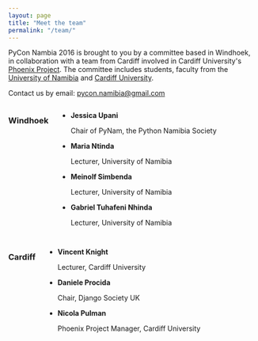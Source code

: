 ```yaml
---
layout: page
title: "Meet the team"
permalink: "/team/"
---
```

PyCon Nambia 2016 is brought to you by a committee based in Windhoek, in collaboration with a team
from Cardiff involved in Cardiff University's [Phoenix
Project](http://www.cardiff.ac.uk/phoenix-project). The committee includes students, faculty from
the [University of Namibia](http://www.unam.na/) and [Cardiff
University](http://www.cardiff.ac.uk/).

Contact us by email: [pycon.namibia@gmail.com](mailto:pycon.namibia@gmail.com)

<div class="row">
  <div class="large-6 columns">
    <h3>Windhoek</h3>
    <ul>
      <li>
        <strong>Jessica Upani</strong>
        <p>Chair of PyNam, the Python Namibia Society</p>
      </li>
      <li>
        <strong>Maria Ntinda</strong>
        <p>Lecturer, University of Namibia</p>
      </li>
      <li>
        <strong>Meinolf Simbenda</strong>
        <p>Lecturer, University of Namibia</p>
      </li>
      <li>
        <strong>Gabriel Tuhafeni Nhinda</strong>
        <p>Lecturer, University of Namibia</p>
      </li>
    </ul>
  </div>
  <div class="large-6 columns">
    <h3>Cardiff</h3>
    <ul>
      <li>
        <strong>Vincent Knight</strong>
        <p>Lecturer, Cardiff University</p>
      </li>
      <li>
        <strong>Daniele Procida</strong>
        <p>Chair, Django Society UK</p>
      </li>
      <li>
        <strong>Nicola Pulman</strong>
        <p>Phoenix Project Manager, Cardiff University</p>
      </li>
    </ul>
  </div>

</div>
